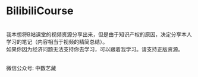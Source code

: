 # BilibiliCourse

<br>我本想将B站课堂的视频资源分享出来，但是由于知识产权的原因，决定分享本人学习的笔记（内容相当于视频的精简总结）。
<br>如果你因为经济问题无法支持你去学习，可以跟着我学习。请支持正版资源。

<br>微信公众号: 中数艺藏



